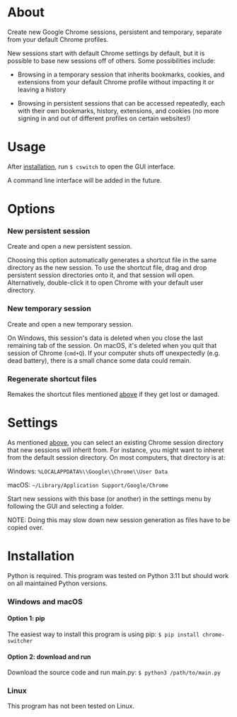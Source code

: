 # About

Create new Google Chrome sessions, persistent and temporary, separate from your default Chrome profiles. 

New sessions start with default Chrome settings by default, but it is possible to base new sessions off of others. Some possibilities include:

- Browsing in a temporary session that inherits bookmarks, cookies, and extensions from your default Chrome profile without impacting it or leaving a history

- Browsing in persistent sessions that can be accessed repeatedly, each with their own bookmarks, history, extensions, and cookies (no more signing in and out of different profiles on certain websites!)

# Usage

After [installation](#installation), run `$ cswitch` to open the GUI interface.

A command line interface will be added in the future.

# Options

### New persistent session

Create and open a new persistent session. 

Choosing this option automatically generates a shortcut file in the same directory as the new session. To use the shortcut file, drag and drop persistent session directories onto it, and that session will open. Alternatively, double-click it to open Chrome with your default user directory.

### New temporary session

Create and open a new temporary session.

On Windows, this session's data is deleted when you close the last remaining tab of the session. On macOS, it's deleted when you quit that session of Chrome (`cmd+Q`). If your computer shuts off unexpectedly (e.g. dead battery), there is a small chance some data could remain.

### Regenerate shortcut files

Remakes the shortcut files mentioned [above](#new-persistent-session) if they get lost or damaged.

# Settings

As mentioned [above](#about), you can select an existing Chrome session directory that new sessions will inherit from. For instance, you might want to inheret from the default session directory. On most computers, that directory is at:

Windows: `%LOCALAPPDATA%\\Google\\Chrome\\User Data`

macOS: `~/Library/Application Support/Google/Chrome`

Start new sessions with this base (or another) in the settings menu by following the GUI and selecting a folder.

NOTE: Doing this may slow down new session generation as files have to be copied over.

# Installation

Python is required. This program was tested on Python 3.11 but should work on all maintained Python versions.

### Windows and macOS

#### Option 1: pip

The easiest way to install this program is using pip: `$ pip install chrome-switcher`

#### Option 2: download and run

Download the source code and run main.py: `$ python3 /path/to/main.py`

### Linux

This program has not been tested on Linux.
